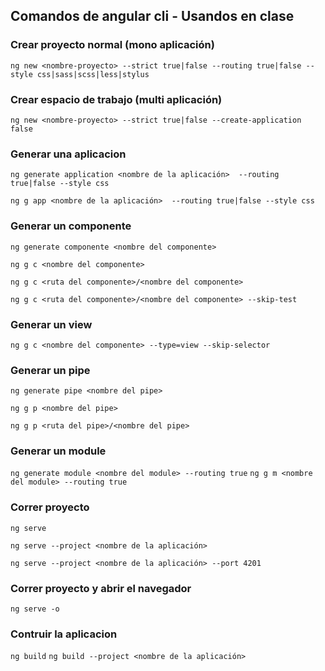 
## Comandos de angular cli - Usandos en clase

### Crear proyecto normal (mono aplicación)

`ng new <nombre-proyecto> --strict true|false --routing true|false --style css|sass|scss|less|stylus`

### Crear espacio de trabajo (multi aplicación)

`ng new <nombre-proyecto> --strict true|false --create-application false`

### Generar una aplicacion 

`ng generate application <nombre de la aplicación>  --routing true|false --style css`

`ng g app <nombre de la aplicación>  --routing true|false --style css`

###  Generar un componente

`ng generate componente <nombre del componente>`

`ng g c <nombre del componente>`

`ng g c <ruta del componente>/<nombre del componente>`

`ng g c <ruta del componente>/<nombre del componente> --skip-test`

###  Generar un view

`ng g c <nombre del componente> --type=view --skip-selector`

###  Generar un pipe

`ng generate pipe <nombre del pipe>`

`ng g p <nombre del pipe>`

`ng g p <ruta del pipe>/<nombre del pipe>`

###  Generar un module

`ng generate module <nombre del module> --routing true`
`ng g m <nombre del module> --routing true`

###  Correr proyecto

`ng serve`

`ng serve --project <nombre de la aplicación>`

`ng serve --project <nombre de la aplicación> --port 4201`

###  Correr proyecto y abrir el navegador

`ng serve -o`

###  Contruir la aplicacion

`ng build`
`ng build --project <nombre de la aplicación>`



